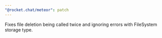 ```yaml
---
"@rocket.chat/meteor": patch
---
```


Fixes file deletion being called twice and ignoring errors with FileSystem storage type.
